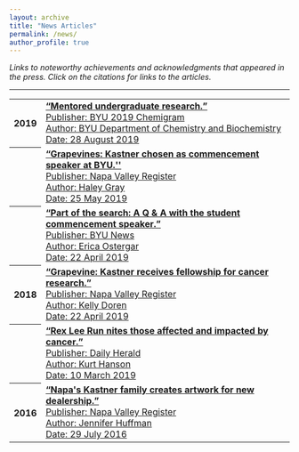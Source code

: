 ```yaml
---
layout: archive
title: "News Articles"
permalink: /news/
author_profile: true
---
```


<em>Links to noteworthy achievements and acknowledgments that appeared in the press. Click on the citations for links to the articles.</em>

<hr class="styled-hr" style="width:100%;">

<table>

  <tr><th>2019</th><td>
    <a href="https://www.chem.byu.edu/static/media/uploads/2019_chemigram_.pdf" target="_blank">
    <strong>“Mentored undergraduate research.”</strong> <br/>
    Publisher: BYU 2019 Chemigram<br/>
    Author: BYU Department of Chemistry and Biochemistry<br/>
    Date: 28 August 2019<br/>
    </a>
  </td></tr>

  <tr><th></th><td>
    <a href="https://napavalleyregister.com/announcements/grapevine/grapevines-kastner-chosen-as-commencement-speaker-at-byu/article_c57a228f-1f16-58c2-b068-ba68445f59e6.html" target="_blank">
    <strong>“Grapevines: Kastner chosen as commencement speaker at BYU.''</strong> <br/>
    Publisher: Napa Valley Register<br/>
    Author: Haley Gray<br/>
    Date: 25 May 2019<br/>
    </a>
  </td></tr>

  <tr><th></th><td>
    <a href="https://news.byu.edu/news/part-search-q-student-commencement-speaker" target="_blank">
    <strong>“Part of the search: A Q & A with the student commencement speaker.”</strong> <br/>
    Publisher: BYU News<br/>
    Author: Erica Ostergar<br/>
    Date: 22 April 2019<br/>  
    </a>
  </td></tr>

  <tr><th>2018</th><td>
    <a href="https://napavalleyregister.com/announcements/grapevine/grapevine-kastner-receives-fellowship-for-cancer-research/article_daeeeb8e-fa9a-5e7d-89ab-02630eed2f67.html" target="_blank">
    <strong>“Grapevine: Kastner receives fellowship for cancer research.”</strong><br/>
    Publisher: Napa Valley Register<br/>
    Author: Kelly Doren<br/>
    Date: 22 April 2019<br/>  
    </a>
  </td></tr>

  <tr><th></th><td>
    <a href="https://www.heraldextra.com/news/local/central/provo/rex-lee-run-unites-those-affected-and-impacted-by-cancer/article_7121deef-2bfa-5c38-8c19-2345dcc8913d.html" target="_blank">
    <strong>“Rex Lee Run nites those affected and impacted by cancer.”</strong><br/>
    Publisher: Daily Herald<br/>
    Author: Kurt Hanson<br/>
    Date: 10 March 2019<br/>  
    </a>
  </td></tr>

  <tr><th>2016</th><td>
    <a href="https://napavalleyregister.com/news/local/napa-s-kastner-family-creates-artwork-for-new-dealership/article_f103ad6a-d46a-5510-9432-06cc021fb735.html" target="_blank">
    <strong>“Napa's Kastner family creates artwork for new dealership.”</strong><br/>
    Publisher: Napa Valley Register<br/>
    Author: Jennifer Huffman<br/>
    Date: 29 July 2016<br/>  
    </a>
  </td></tr>
</table>
